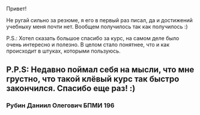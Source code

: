 Привет!

Не ругай сильно за резюме, я его в первый раз писал, да и достижений учебныху меня почти нет. Вообщем получилось так как получилось :)

P.S.:
Хотел сказать большое спасибо за курс, на самом деле было очень интересно и полезно. В целом стало понятнее, что и как происходит в штуках, которыми пользуюсь.

P.P.S:
Недавно поймал себя на мысли, что мне грустно, что такой клёвый курс так быстро закончился.
Спасибо еще раз! :)
------
### Рубин Даниил Олегович БПМИ 196
